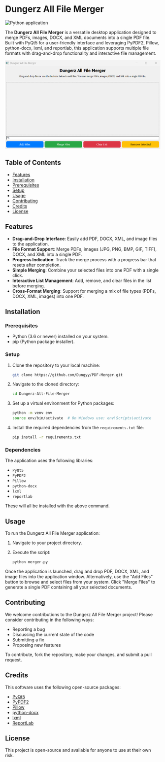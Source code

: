 # Dungerz All File Merger

![Python application](https://img.shields.io/badge/python-application-blue.svg)

The **Dungerz All File Merger** is a versatile desktop application designed to merge PDFs, images, DOCX, and XML documents into a single PDF file. Built with PyQt5 for a user-friendly interface and leveraging PyPDF2, Pillow, python-docx, lxml, and reportlab, this application supports multiple file formats with drag-and-drop functionality and interactive file management.

![alt text](./dungyzon-file.png)

## Table of Contents

- [Features](#features)
- [Installation](#installation)
- [Prerequisites](#prerequisites)
- [Setup](#setup)
- [Usage](#usage)
- [Contributing](#contributing)
- [Credits](#credits)
- [License](#license)

## Features

- **Drag-and-Drop Interface**: Easily add PDF, DOCX, XML, and image files to the application.
- **File Format Support**: Merge PDFs, images (JPG, PNG, BMP, GIF, TIFF), DOCX, and XML into a single PDF.
- **Progress Indication**: Track the merge process with a progress bar that resets after completion.
- **Simple Merging**: Combine your selected files into one PDF with a single click.
- **Interactive List Management**: Add, remove, and clear files in the list before merging.
- **Cross-Format Merging**: Support for merging a mix of file types (PDFs, DOCX, XML, images) into one PDF.

## Installation

### Prerequisites

- Python (3.6 or newer) installed on your system.
- pip (Python package installer).

### Setup

1. Clone the repository to your local machine:

    ```bash
    git clone https://github.com/Dungyy/PDF-Merger.git
    ```

2. Navigate to the cloned directory:

    ```bash
    cd Dungerz-All-File-Merger
    ```

3. Set up a virtual environment for Python packages:

    ```bash
    python -m venv env
    source env/bin/activate  # On Windows use: env\Scripts\activate
    ```

4. Install the required dependencies from the `requirements.txt` file:

    ```bash
    pip install -r requirements.txt
    ```

### Dependencies

The application uses the following libraries:
- `PyQt5`
- `PyPDF2`
- `Pillow`
- `python-docx`
- `lxml`
- `reportlab`

These will all be installed with the above command.

## Usage

To run the Dungerz All File Merger application:

1. Navigate to your project directory.
2. Execute the script:

    ```bash
    python merger.py
    ```

Once the application is launched, drag and drop PDF, DOCX, XML, and image files into the application window. Alternatively, use the "Add Files" button to browse and select files from your system. Click "Merge Files" to generate a single PDF containing all your selected documents.

## Contributing

We welcome contributions to the Dungerz All File Merger project! Please consider contributing in the following ways:

- Reporting a bug
- Discussing the current state of the code
- Submitting a fix
- Proposing new features

To contribute, fork the repository, make your changes, and submit a pull request.

## Credits

This software uses the following open-source packages:

- [PyQt5](https://riverbankcomputing.com/software/pyqt/intro)
- [PyPDF2](https://pypi.org/project/PyPDF2/)
- [Pillow](https://python-pillow.org/)
- [python-docx](https://python-docx.readthedocs.io/en/latest/)
- [lxml](https://lxml.de/)
- [ReportLab](https://www.reportlab.com/)

## License

This project is open-source and available for anyone to use at their own risk.
